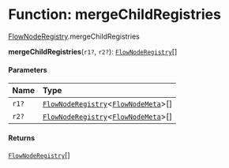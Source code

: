 # Function: mergeChildRegistries

[FlowNodeRegistry](/en/auto-docs/editor/modules/FlowNodeRegistry.md).mergeChildRegistries

**mergeChildRegistries**(`r1?`, `r2?`): [`FlowNodeRegistry`](/en/auto-docs/editor/interfaces/FlowNodeRegistry-1.md)\[]

#### Parameters

| Name | Type |
| :------ | :------ |
| `r1?` | [`FlowNodeRegistry`](/en/auto-docs/editor/interfaces/FlowNodeRegistry-1.md)<[`FlowNodeMeta`](/en/auto-docs/editor/interfaces/FlowNodeMeta.md)>\[] |
| `r2?` | [`FlowNodeRegistry`](/en/auto-docs/editor/interfaces/FlowNodeRegistry-1.md)<[`FlowNodeMeta`](/en/auto-docs/editor/interfaces/FlowNodeMeta.md)>\[] |

#### Returns

[`FlowNodeRegistry`](/en/auto-docs/editor/interfaces/FlowNodeRegistry-1.md)\[]
